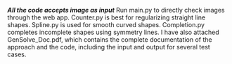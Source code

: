 ***All the code accepts image as input***
Run main.py to directly check images through the web app.
Counter.py is best for regularizing straight line shapes.
Spline.py is used for smooth curved shapes.
Completion.py completes incomplete shapes using symmetry lines.
I have also attached GenSolve_Doc.pdf, which contains the complete documentation of the approach and the code, including the input and output for several test cases.
